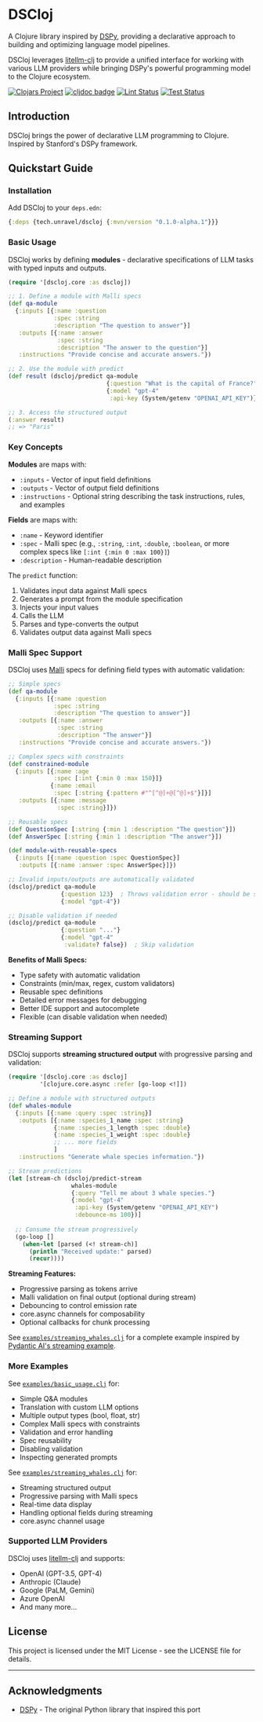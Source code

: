 # DSCloj

A Clojure library inspired by [DSPy](https://github.com/stanfordnlp/dspy), providing a declarative approach to building and optimizing language model pipelines.

DSCloj leverages [litellm-clj](https://github.com/unravel-team/litellm-clj) to provide a unified interface for working with various LLM providers while bringing DSPy's powerful programming model to the Clojure ecosystem.

[![Clojars Project](https://img.shields.io/clojars/v/io.unravel/dscloj.svg)](https://clojars.org/tech.unravel/dscloj)
[![cljdoc badge](https://cljdoc.org/badge/io.unravel/dscloj)](https://cljdoc.org/d/tech.unravel/dscloj)
[![Lint Status](https://github.com/unravel-team/DSCloj/actions/workflows/lint.yml/badge.svg)](https://github.com/unravel-team/DSCloj/actions)
[![Test Status](https://github.com/unravel-team/DSCloj/actions/workflows/test.yml/badge.svg)](https://github.com/unravel-team/DSCloj/actions)

## Introduction

DSCloj brings the power of declarative LLM programming to Clojure. Inspired by Stanford's DSPy framework.

## Quickstart Guide

### Installation

Add DSCloj to your `deps.edn`:

```clojure
{:deps {tech.unravel/dscloj {:mvn/version "0.1.0-alpha.1"}}}
```

### Basic Usage

DSCloj works by defining **modules** - declarative specifications of LLM tasks with typed inputs and outputs.

```clojure
(require '[dscloj.core :as dscloj])

;; 1. Define a module with Malli specs
(def qa-module
  {:inputs [{:name :question
             :spec :string
             :description "The question to answer"}]
   :outputs [{:name :answer
              :spec :string
              :description "The answer to the question"}]
   :instructions "Provide concise and accurate answers."})

;; 2. Use the module with predict
(def result (dscloj/predict qa-module 
                            {:question "What is the capital of France?"}
                            {:model "gpt-4"
                             :api-key (System/getenv "OPENAI_API_KEY")}))

;; 3. Access the structured output
(:answer result)
;; => "Paris"
```

### Key Concepts

**Modules** are maps with:
- `:inputs` - Vector of input field definitions
- `:outputs` - Vector of output field definitions
- `:instructions` - Optional string describing the task instructions, rules, and examples

**Fields** are maps with:
- `:name` - Keyword identifier
- `:spec` - Malli spec (e.g., `:string`, `:int`, `:double`, `:boolean`, or more complex specs like `[:int {:min 0 :max 100}]`)
- `:description` - Human-readable description

The `predict` function:
1. Validates input data against Malli specs
2. Generates a prompt from the module specification
3. Injects your input values
4. Calls the LLM
5. Parses and type-converts the output
6. Validates output data against Malli specs

### Malli Spec Support

DSCloj uses [Malli](https://github.com/metosin/malli) specs for defining field types with automatic validation:

```clojure
;; Simple specs
(def qa-module
  {:inputs [{:name :question
             :spec :string
             :description "The question to answer"}]
   :outputs [{:name :answer
              :spec :string
              :description "The answer"}]
   :instructions "Provide concise and accurate answers."})

;; Complex specs with constraints
(def constrained-module
  {:inputs [{:name :age
             :spec [:int {:min 0 :max 150}]}
            {:name :email
             :spec [:string {:pattern #"^[^@]+@[^@]+$"}]}]
   :outputs [{:name :message
              :spec :string}]})

;; Reusable specs
(def QuestionSpec [:string {:min 1 :description "The question"}])
(def AnswerSpec [:string {:min 1 :description "The answer"}])

(def module-with-reusable-specs
  {:inputs [{:name :question :spec QuestionSpec}]
   :outputs [{:name :answer :spec AnswerSpec}]})

;; Invalid inputs/outputs are automatically validated
(dscloj/predict qa-module 
               {:question 123}  ; Throws validation error - should be string
               {:model "gpt-4"})

;; Disable validation if needed
(dscloj/predict qa-module 
               {:question "..."}
               {:model "gpt-4"
                :validate? false})  ; Skip validation
```

**Benefits of Malli Specs:**
- Type safety with automatic validation
- Constraints (min/max, regex, custom validators)
- Reusable spec definitions
- Detailed error messages for debugging
- Better IDE support and autocomplete
- Flexible (can disable validation when needed)

### Streaming Support

DSCloj supports **streaming structured output** with progressive parsing and validation:

```clojure
(require '[dscloj.core :as dscloj]
         '[clojure.core.async :refer [go-loop <!]])

;; Define a module with structured outputs
(def whales-module
  {:inputs [{:name :query :spec :string}]
   :outputs [{:name :species_1_name :spec :string}
             {:name :species_1_length :spec :double}
             {:name :species_1_weight :spec :double}
             ;; ... more fields
             ]
   :instructions "Generate whale species information."})

;; Stream predictions
(let [stream-ch (dscloj/predict-stream 
                  whales-module
                  {:query "Tell me about 3 whale species."}
                  {:model "gpt-4"
                   :api-key (System/getenv "OPENAI_API_KEY")
                   :debounce-ms 100})]
  
  ;; Consume the stream progressively
  (go-loop []
    (when-let [parsed (<! stream-ch)]
      (println "Received update:" parsed)
      (recur))))
```

**Streaming Features:**
- Progressive parsing as tokens arrive
- Malli validation on final output (optional during stream)
- Debouncing to control emission rate
- core.async channels for composability
- Optional callbacks for chunk processing

See [`examples/streaming_whales.clj`](examples/streaming_whales.clj) for a complete example inspired by [Pydantic AI's streaming example](https://ai.pydantic.dev/examples/stream-whales/).

### More Examples

See [`examples/basic_usage.clj`](examples/basic_usage.clj) for:
- Simple Q&A modules
- Translation with custom LLM options
- Multiple output types (bool, float, str)
- Complex Malli specs with constraints
- Validation and error handling
- Spec reusability
- Disabling validation
- Inspecting generated prompts

See [`examples/streaming_whales.clj`](examples/streaming_whales.clj) for:
- Streaming structured output
- Progressive parsing with Malli specs
- Real-time data display
- Handling optional fields during streaming
- core.async channel usage

### Supported LLM Providers

DSCloj uses [litellm-clj](https://github.com/unravel-team/litellm-clj) and supports:
- OpenAI (GPT-3.5, GPT-4)
- Anthropic (Claude)
- Google (PaLM, Gemini)
- Azure OpenAI
- And many more...

## License

This project is licensed under the MIT License - see the LICENSE file for details.

---

## Acknowledgments

- [DSPy](https://github.com/stanfordnlp/dspy) - The original Python library that inspired this port
